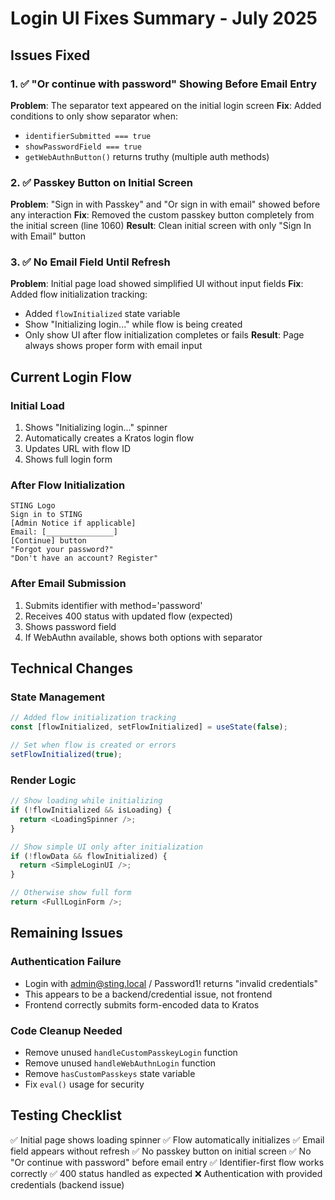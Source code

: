 # Login UI Fixes Summary - July 2025

## Issues Fixed

### 1. ✅ "Or continue with password" Showing Before Email Entry
**Problem**: The separator text appeared on the initial login screen
**Fix**: Added conditions to only show separator when:
- `identifierSubmitted === true`
- `showPasswordField === true` 
- `getWebAuthnButton()` returns truthy (multiple auth methods)

### 2. ✅ Passkey Button on Initial Screen
**Problem**: "Sign in with Passkey" and "Or sign in with email" showed before any interaction
**Fix**: Removed the custom passkey button completely from the initial screen (line 1060)
**Result**: Clean initial screen with only "Sign In with Email" button

### 3. ✅ No Email Field Until Refresh
**Problem**: Initial page load showed simplified UI without input fields
**Fix**: Added flow initialization tracking:
- Added `flowInitialized` state variable
- Show "Initializing login..." while flow is being created
- Only show UI after flow initialization completes or fails
**Result**: Page always shows proper form with email input

## Current Login Flow

### Initial Load
1. Shows "Initializing login..." spinner
2. Automatically creates a Kratos login flow
3. Updates URL with flow ID
4. Shows full login form

### After Flow Initialization
```
STING Logo
Sign in to STING
[Admin Notice if applicable]
Email: [_______________]
[Continue] button
"Forgot your password?"
"Don't have an account? Register"
```

### After Email Submission
1. Submits identifier with method='password'
2. Receives 400 status with updated flow (expected)
3. Shows password field
4. If WebAuthn available, shows both options with separator

## Technical Changes

### State Management
```javascript
// Added flow initialization tracking
const [flowInitialized, setFlowInitialized] = useState(false);

// Set when flow is created or errors
setFlowInitialized(true);
```

### Render Logic
```javascript
// Show loading while initializing
if (!flowInitialized && isLoading) {
  return <LoadingSpinner />;
}

// Show simple UI only after initialization
if (!flowData && flowInitialized) {
  return <SimpleLoginUI />;
}

// Otherwise show full form
return <FullLoginForm />;
```

## Remaining Issues

### Authentication Failure
- Login with admin@sting.local / Password1! returns "invalid credentials"
- This appears to be a backend/credential issue, not frontend
- Frontend correctly submits form-encoded data to Kratos

### Code Cleanup Needed
- Remove unused `handleCustomPasskeyLogin` function
- Remove unused `handleWebAuthnLogin` function
- Remove `hasCustomPasskeys` state variable
- Fix `eval()` usage for security

## Testing Checklist

✅ Initial page shows loading spinner
✅ Flow automatically initializes
✅ Email field appears without refresh
✅ No passkey button on initial screen
✅ No "Or continue with password" before email entry
✅ Identifier-first flow works correctly
✅ 400 status handled as expected
❌ Authentication with provided credentials (backend issue)